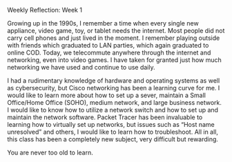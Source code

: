 Weekly Reflection: Week 1

Growing up in the 1990s, I remember a time when every single new appliance, video game, 
 toy, or tablet needs the internet. Most people did not carry cell phones and just lived in 
 the moment.  I remember playing outside with friends which graduated to LAN parties, which again 
 graduated to online COD. Today, we telecommute anywhere through the internet and networking,
 even into video games.  I have taken for granted just how much networking we have used and 
 continue to use daily. 
 
 I had a rudimentary knowledge of hardware and operating systems as well as 
 cybersecurity, but Cisco networking has been a learning curve for me. I would like to learn more 
 about how to set up a sever, maintain a Small Office/Home Office (SOHO), medium network, and large 
 business network. I would like to know how to utilize a network switch and how to set up and maintain
 the network software. Packet Tracer has been invaluable to learning how to virtually set up networks, 
 but issues such as “Host name unresolved” and others, I would like to learn how to troubleshoot. 
 All in all, this class has been a completely new subject, very difficult but rewarding. 
 
 You are never too old to learn. 
